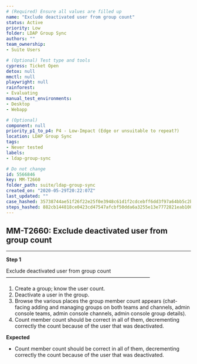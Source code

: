 ```yaml
---
# (Required) Ensure all values are filled up
name: "Exclude deactivated user from group count"
status: Active
priority: Low
folder: LDAP Group Sync
authors: ""
team_ownership: 
- Suite Users

# (Optional) Test type and tools
cypress: Ticket Open
detox: null
mmctl: null
playwright: null
rainforest: 
- Evaluating
manual_test_environments: 
- Desktop
- Webapp

# (Optional)
component: null
priority_p1_to_p4: P4 - Low-Impact (Edge or unsuitable to repeat?)
location: LDAP Group Sync
tags: 
- Never tested
labels: 
- ldap-group-sync

# Do not change
id: 5566846
key: MM-T2660
folder_path: suite/ldap-group-sync
created_on: "2020-05-29T20:22:07Z"
last_updated: ""
case_hashed: 35738744ae51f26f22e25f0e3948c61d1f2cdcebff6dd3f97a64bb5c2b653ca566030072818cec2d9e0f38323ce1cea5
steps_hashed: 882cb144818ce0423cd47547afcbf50dda6a3255e13e7772821eab1002e43a9294ee5520d05f09d1cb06732af9091b44
---
```


## MM-T2660: Exclude deactivated user from group count

---

**Step 1**

Exclude deactivated user from group count\
————————————————————————————

1. Create a group; know the user count.
2. Deactivate a user in the group.
3. Browse the various places the group member count appears (chat-facing adding and managing groups on both teams and channels, admin console teams, admin console channels, admin console group details).
4. Count member count should be correct in all of them, decrementing correctly the count because of the user that was deactivated.

**Expected**

- Count member count should be correct in all of them, decrementing correctly the count because of the user that was deactivated.
